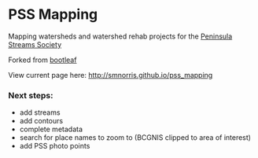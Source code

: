 PSS Mapping
========

Mapping watersheds and watershed rehab projects for the [Peninsula Streams Society](http://peninsulastreams.ca)

Forked from [bootleaf](http://bmcbride.github.io/bootleaf)

View current page here: http://smnorris.github.io/pss_mapping

### Next steps:
* add streams
* add contours
* complete metadata
* search for place names to zoom to (BCGNIS clipped to area of interest)
* add PSS photo points

